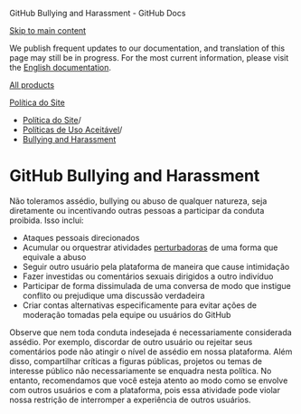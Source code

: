GitHub Bullying and Harassment - GitHub Docs

[Skip to main content](#main-content)

We publish frequent updates to our documentation, and translation of this page may still be in progress. For the most current information, please visit the [English documentation](/en).

[All products](/pt)

[Política do Site](/pt/site-policy)

* [Política do Site](/pt/site-policy)/
* [Políticas de Uso Aceitável](/pt/site-policy/acceptable-use-policies)/
* [Bullying and Harassment](/pt/site-policy/acceptable-use-policies/github-bullying-and-harassment)

GitHub Bullying and Harassment
==========

Não toleramos assédio, bullying ou abuso de qualquer natureza, seja diretamente ou incentivando outras pessoas a participar da conduta proibida. Isso inclui:

* Ataques pessoais direcionados
* Acumular ou orquestrar atividades [perturbadoras](/pt/site-policy/acceptable-use-policies/github-disrupting-the-experience-of-other-users) de uma forma que equivale a abuso
* Seguir outro usuário pela plataforma de maneira que cause intimidação
* Fazer investidas ou comentários sexuais dirigidos a outro indivíduo
* Participar de forma dissimulada de uma conversa de modo que instigue conflito ou prejudique uma discussão verdadeira
* Criar contas alternativas especificamente para evitar ações de moderação tomadas pela equipe ou usuários do GitHub

Observe que nem toda conduta indesejada é necessariamente considerada assédio. Por exemplo, discordar de outro usuário ou rejeitar seus comentários pode não atingir o nível de assédio em nossa plataforma. Além disso, compartilhar críticas a figuras públicas, projetos ou temas de interesse público não necessariamente se enquadra nesta política. No entanto, recomendamos que você esteja atento ao modo como se envolve com outros usuários e com a plataforma, pois essa atividade pode violar nossa restrição de interromper a experiência de outros usuários.
